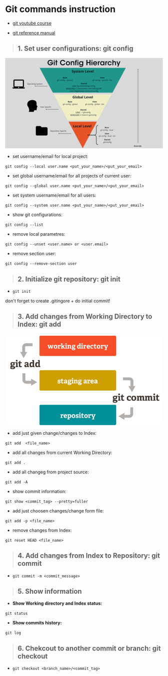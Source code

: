 # Git commands instruction

- [git youtube course](https://www.youtube.com/playlist?list=PLDyvV36pndZFHXjXuwA_NywNrVQO0aQqb)

- [git reference manual](https://git-scm.com/docs)

> ## **1. Set user configurations: git config**

![git config hierarchy](git_config.png)

- set username/email for local project:

`git config --local user.name <put_your_name>/<put_your_email>`

- set global username/email for all projects of current user:

`git config --global user.name <put_your_name>/<put_your_email>` 

- set system username/email for all users:

`git config --system user.name <put_your_name>/<put_your_email>`

- show git configurations:

`git config --list`

- remove local parametres:

`git config --unset <user.name> or <user.email>`

- remove section user:

`git config --remove-section user`


> ## **2. Initialize git repository: git init**

- `git init`

don't forget to create .gitingore + do initial commit!

> ## **3. Add changes from Working Directory to Index: git add**

![git workspaces](git_workspaces.png)

- add just given change/changes to Index:

`git add  <file_name>`

- add all changes from current Working Directory:

`git add .`

- add all changeg from project source:

`git add -A`

- show commit information:

`git show <commit_tag> --pretty=fuller`

- add just choosen changes/change form file:

`git add -p <file_name>`

- remove changes from Index:

`git reset HEAD <file_name>`

> ## **4. Add changes from Index to Repository: git commit**

- `git commit -m <commit_message>`

> ## **5. Show information**
- **Show Working directory and Index status:**

`git status`

- **Show commits history:**

`git log`

> ## **6. Chekcout to another commit or branch: git checkout**
- `git checkout <branch_name>/<commit_tag>`